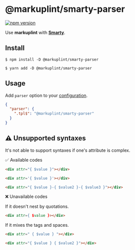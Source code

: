 # @markuplint/smarty-parser

[![npm version](https://badge.fury.io/js/%40markuplint%2Fsmarty-parser.svg)](https://www.npmjs.com/package/@markuplint/smarty-parser)

Use **markuplint** with [**Smarty**](https://www.smarty.net/).

## Install

```shell
$ npm install -D @markuplint/smarty-parser

$ yarn add -D @markuplint/smarty-parser
```

## Usage

Add `parser` option to your [configuration](https://markuplint.dev/configuration/#properties/parser).

```json
{
  "parser": {
    ".tpl$": "@markuplint/smarty-parser"
  }
}
```

## :warning: Unsupported syntaxes

It's not able to support syntaxes if one's attribute is complex.

✅ Available codes

```html
<div attr="{ $value }"></div>
```

<!-- prettier-ignore-start -->
```html
<div attr='{ $value }'></div>
```
<!-- prettier-ignore-end -->

```html
<div attr="{ $value }-{ $value2 }-{ $value3 }"></div>
```

❌ Unavailable codes

If it doesn't nest by quotations.

<!-- prettier-ignore-start -->
```html
<div attr={ $value }></div>
```
<!-- prettier-ignore-end -->

If it mixes the tags and spaces.

```html
<div attr=" { $value } "></div>
```

```html
<div attr="{ $value } { $value2 }"></div>
```
